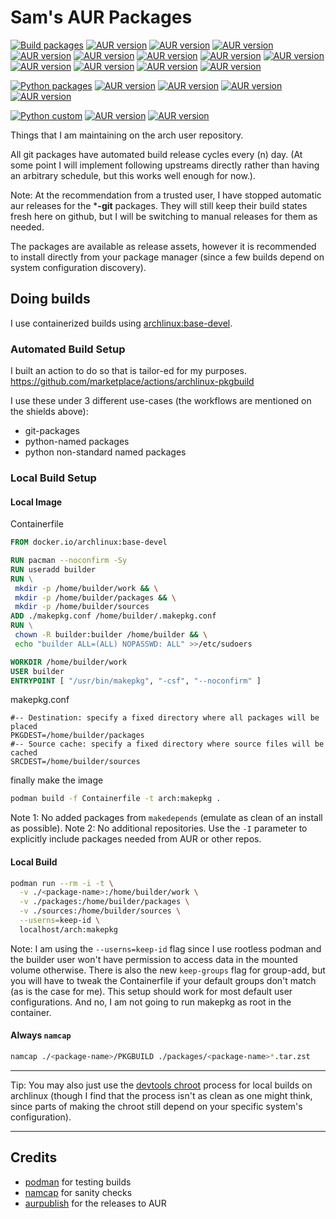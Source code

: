# Sam's AUR Packages

[![Build packages](https://github.com/samarthj/AUR/actions/workflows/build-pkg.yml/badge.svg)](https://github.com/samarthj/AUR/actions/workflows/build-pkg.yml)
[![AUR version](https://img.shields.io/aur/version/buildah-git?label=buildah-git)](https://aur.archlinux.org/packages/buildah-git/)
[![AUR version](https://img.shields.io/aur/version/conmon-git?label=conmon-git)](https://aur.archlinux.org/packages/conmon-git/)
[![AUR version](https://img.shields.io/aur/version/containers-common-git?label=containers-common-git)](https://aur.archlinux.org/packages/containers-common-git/)
[![AUR version](https://img.shields.io/aur/version/crun-git?label=crun-git)](https://aur.archlinux.org/packages/crun-git/)
[![AUR version](https://img.shields.io/aur/version/gallery-dl-bin?label=gallery-dl-bin)](https://aur.archlinux.org/packages/gallery-dl-bin/)
[![AUR version](https://img.shields.io/aur/version/podman-dnsname-git?label=podman-dnsname-git)](https://aur.archlinux.org/packages/podman-dnsname-git/)
[![AUR version](https://img.shields.io/aur/version/podman-git?label=podman-git)](https://aur.archlinux.org/packages/podman-git/)
[![AUR version](https://img.shields.io/aur/version/podman-git?label=podman-docker-git)](https://aur.archlinux.org/packages/podman-docker-git/)
[![AUR version](https://img.shields.io/aur/version/pyinstaller-git?label=pyinstaller-git)](https://aur.archlinux.org/packages/pyinstaller-git/)
[![AUR version](https://img.shields.io/aur/version/pyinstaller-hooks-contrib-git?label=pyinstaller-hooks-contrib-git)](https://aur.archlinux.org/packages/pyinstaller-hooks-contrib-git/)
[![AUR version](https://img.shields.io/aur/version/skopeo-git?label=skopeo-git)](https://aur.archlinux.org/packages/skopeo-git/)
[![AUR version](https://img.shields.io/aur/version/slirp4netns-git?label=slirp4netns-git)](https://aur.archlinux.org/packages/slirp4netns-git/)

[![Python packages](https://github.com/samarthj/AUR/actions/workflows/python-pkg.yml/badge.svg)](https://github.com/samarthj/AUR/actions/workflows/python-pkg.yml)
[![AUR version](https://img.shields.io/aur/version/python-atoml?label=python-atoml)](https://aur.archlinux.org/packages/python-atoml/)
[![AUR version](https://img.shields.io/aur/version/python-pdm?label=python-pdm)](https://aur.archlinux.org/packages/python-pdm/)
[![AUR version](https://img.shields.io/aur/version/python-pdm-pep517?label=python-pdm-pep517)](https://aur.archlinux.org/packages/python-pdm-pep517/)
[![AUR version](https://img.shields.io/aur/version/python-pythonfinder?label=python-pythonfinder)](https://aur.archlinux.org/packages/python-pythonfinder/)

[![Python custom](https://github.com/samarthj/AUR/actions/workflows/python-custom-pkgs.yml/badge.svg)](https://github.com/samarthj/AUR/actions/workflows/python-custom-pkgs.yml)
[![AUR version](https://img.shields.io/aur/version/pyinstaller?label=pyinstaller)](https://aur.archlinux.org/packages/pyinstaller/)
[![AUR version](https://img.shields.io/aur/version/pyinstaller-hooks-contrib?label=pyinstaller-hooks-contrib)](https://aur.archlinux.org/packages/pyinstaller-hooks-contrib/)

Things that I am maintaining on the arch user repository.

All git packages have automated build release cycles every (n) day. (At some point I will implement following upstreams directly rather than having an arbitrary schedule, but this works well enough for now.).

Note: At the recommendation from a trusted user, I have stopped automatic aur releases for the ***-git** packages. They will still keep their build states fresh here on github, but I will be switching to manual releases for them as needed.

The packages are available as release assets, however it is recommended to install directly from your package manager (since a few builds depend on system configuration discovery).

## Doing builds

I use containerized builds using [archlinux:base-devel](https://hub.docker.com/_/archlinux).

### Automated Build Setup

I built an action to do so that is tailor-ed for my purposes. https://github.com/marketplace/actions/archlinux-pkgbuild

I use these under 3 different use-cases (the workflows are mentioned on the shields above):
- git-packages
- python-named packages
- python non-standard named packages

### Local Build Setup

#### Local Image

Containerfile

```dockerfile
FROM docker.io/archlinux:base-devel

RUN pacman --noconfirm -Sy
RUN useradd builder
RUN \
 mkdir -p /home/builder/work && \
 mkdir -p /home/builder/packages && \
 mkdir -p /home/builder/sources
ADD ./makepkg.conf /home/builder/.makepkg.conf
RUN \
 chown -R builder:builder /home/builder && \
 echo "builder ALL=(ALL) NOPASSWD: ALL" >>/etc/sudoers

WORKDIR /home/builder/work
USER builder
ENTRYPOINT [ "/usr/bin/makepkg", "-csf", "--noconfirm" ]
```

makepkg.conf

```
#-- Destination: specify a fixed directory where all packages will be placed
PKGDEST=/home/builder/packages
#-- Source cache: specify a fixed directory where source files will be cached
SRCDEST=/home/builder/sources
```

finally make the image

```bash
podman build -f Containerfile -t arch:makepkg .
```

Note 1: No added packages from `makedepends` (emulate as clean of an install as possible).
Note 2: No additional repositories. Use the `-I` parameter to explicitly include packages needed from AUR or other repos.

#### Local Build

```bash
podman run --rm -i -t \
  -v ./<package-name>:/home/builder/work \
  -v ./packages:/home/builder/packages \
  -v ./sources:/home/builder/sources \
  --userns=keep-id \
  localhost/arch:makepkg
```

Note: I am using the `--userns=keep-id` flag since I use rootless podman and the builder user won't have permission to access data in the mounted volume otherwise. There is also the new `keep-groups` flag for group-add, but you will have to tweak the Containerfile if your default groups don't match (as is the case for me). This setup should work for most default user configurations. And no, I am not going to run makepkg as root in the container.

#### Always `namcap`

```bash
namcap ./<package-name>/PKGBUILD ./packages/<package-name>*.tar.zst
```

---

Tip: You may also just use the [devtools chroot](https://wiki.archlinux.org/title/DeveloperWiki:Building_in_a_clean_chroot) process for local builds on archlinux (though I find that the process isn't as clean as one might think, since parts of making the chroot still depend on your specific system's configuration).

---

## Credits

- [podman](https://podman.io) for testing builds
- [namcap](https://wiki.archlinux.org/title/namcap) for sanity checks
- [aurpublish](https://github.com/eli-schwartz/aurpublish) for the releases to AUR
